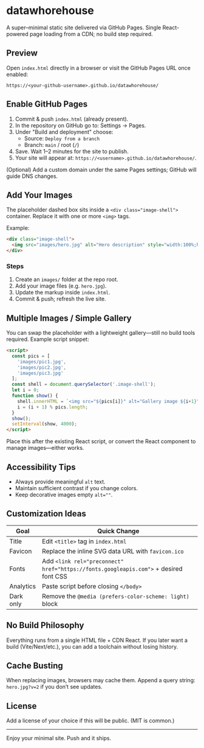 # datawhorehouse

A super–minimal static site delivered via GitHub Pages. Single React-powered page loading from a CDN; no build step required.

## Preview
Open `index.html` directly in a browser or visit the GitHub Pages URL once enabled:
```
https://<your-github-username>.github.io/datawhorehouse/
```

## Enable GitHub Pages
1. Commit & push `index.html` (already present).
2. In the repository on GitHub go to: Settings → Pages.
3. Under "Build and deployment" choose:
   - Source: `Deploy from a branch`
   - Branch: `main` / root (`/`)
4. Save. Wait 1–2 minutes for the site to publish.
5. Your site will appear at: `https://<username>.github.io/datawhorehouse/`.

(Optional) Add a custom domain under the same Pages settings; GitHub will guide DNS changes.

## Add Your Images
The placeholder dashed box sits inside a `<div class="image-shell">` container. Replace it with one or more `<img>` tags.

Example:
```html
<div class="image-shell">
  <img src="images/hero.jpg" alt="Hero description" style="width:100%;height:100%;object-fit:cover;" />
</div>
```

### Steps
1. Create an `images/` folder at the repo root.
2. Add your image files (e.g. `hero.jpg`).
3. Update the markup inside `index.html`.
4. Commit & push; refresh the live site.

## Multiple Images / Simple Gallery
You can swap the placeholder with a lightweight gallery—still no build tools required. Example script snippet:
```html
<script>
  const pics = [
    'images/pic1.jpg',
    'images/pic2.jpg',
    'images/pic3.jpg'
  ];
  const shell = document.querySelector('.image-shell');
  let i = 0;
  function show() {
    shell.innerHTML = `<img src="${pics[i]}" alt="Gallery image ${i+1}" style="width:100%;height:100%;object-fit:cover;" />`;
    i = (i + 1) % pics.length;
  }
  show();
  setInterval(show, 4000);
</script>
```
Place this after the existing React script, or convert the React component to manage images—either works.

## Accessibility Tips
- Always provide meaningful `alt` text.
- Maintain sufficient contrast if you change colors.
- Keep decorative images empty `alt=""`.

## Customization Ideas
| Goal | Quick Change |
|------|--------------|
| Title | Edit `<title>` tag in `index.html` |
| Favicon | Replace the inline SVG data URL with `favicon.ico` |
| Fonts | Add `<link rel="preconnect" href="https://fonts.googleapis.com">` + desired font CSS |
| Analytics | Paste script before closing `</body>` |
| Dark only | Remove the `@media (prefers-color-scheme: light)` block |

## No Build Philosophy
Everything runs from a single HTML file + CDN React. If you later want a build (Vite/Next/etc.), you can add a toolchain without losing history.

## Cache Busting
When replacing images, browsers may cache them. Append a query string: `hero.jpg?v=2` if you don’t see updates.

## License
Add a license of your choice if this will be public. (MIT is common.)

---
Enjoy your minimal site. Push and it ships.
